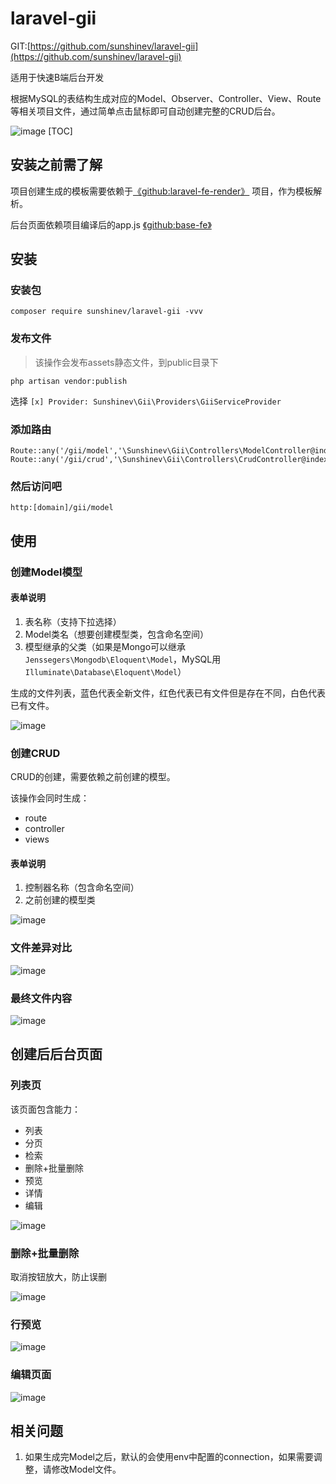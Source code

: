 # laravel-gii

GIT:[https://github.com/sunshinev/laravel-gii](https://github.com/sunshinev/laravel-gii)

适用于快速B端后台开发

根据MySQL的表结构生成对应的Model、Observer、Controller、View、Route等相关项目文件，通过简单点击鼠标即可自动创建完整的CRUD后台。


![image](https://github.com/sunshinev/remote_pics/raw/master/laravel-gii/controller.png)
[TOC]

## 安装之前需了解

项目创建生成的模板需要依赖于[《github:laravel-fe-render》](https://github.com/sunshinev/laravel-fe-render) 项目，作为模板解析。

后台页面依赖项目编译后的app.js [《github:base-fe》](https://github.com/sunshinev/base-fe) 

## 安装

### 安装包
```
composer require sunshinev/laravel-gii -vvv
```


### 发布文件
> 该操作会发布assets静态文件，到public目录下

```
php artisan vendor:publish
```
选择
`[x] Provider: Sunshinev\Gii\Providers\GiiServiceProvider`



### 添加路由
```
Route::any('/gii/model','\Sunshinev\Gii\Controllers\ModelController@index');
Route::any('/gii/crud','\Sunshinev\Gii\Controllers\CrudController@index');
```

### 然后访问吧
`http:[domain]/gii/model`


## 使用


### 创建Model模型

#### 表单说明
1. 表名称（支持下拉选择）
2. Model类名（想要创建模型类，包含命名空间）
3. 模型继承的父类（如果是Mongo可以继承`Jenssegers\Mongodb\Eloquent\Model`，MySQL用`Illuminate\Database\Eloquent\Model`）


生成的文件列表，蓝色代表全新文件，红色代表已有文件但是存在不同，白色代表已有文件。

![image](https://github.com/sunshinev/remote_pics/raw/master/laravel-gii/success.png)

### 创建CRUD

CRUD的创建，需要依赖之前创建的模型。

该操作会同时生成：

- route
- controller
- views

#### 表单说明

1. 控制器名称（包含命名空间）
2. 之前创建的模型类

![image](https://github.com/sunshinev/remote_pics/raw/master/laravel-gii/controller.png)

### 文件差异对比
![image](https://github.com/sunshinev/remote_pics/raw/master/laravel-gii/diff2.png)

### 最终文件内容
![image](https://github.com/sunshinev/remote_pics/raw/master/laravel-gii/viewfile.png)


## 创建后后台页面

### 列表页
该页面包含能力：

- 列表
- 分页
- 检索
- 删除+批量删除
- 预览
- 详情
- 编辑

![image](https://github.com/sunshinev/remote_pics/raw/master/laravel-gii/bg/bg_list.png)
### 删除+批量删除
取消按钮放大，防止误删

![image](https://github.com/sunshinev/remote_pics/raw/master/laravel-gii/bg/bg_delete.png)

### 行预览
![image](https://github.com/sunshinev/remote_pics/raw/master/laravel-gii/bg/bg_view.png)

### 编辑页面
![image](https://github.com/sunshinev/remote_pics/raw/master/laravel-gii/bg/bg_edit.png)

## 相关问题

1. 如果生成完Model之后，默认的会使用env中配置的connection，如果需要调整，请修改Model文件。
